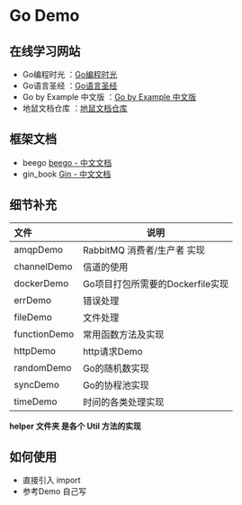 # Go Demo
## 在线学习网站

- Go编程时光				：[Go编程时光](http://golang.iswbm.com/en/latest/)
- Go语言圣经				：[Go语言圣经](http://shouce.jb51.net/gopl-zh/ch1/ch1-01.html)
- Go by Example 中文版	：[Go by Example 中文版](https://gobyexample-cn.github.io/)
- 地鼠文档仓库		    ：[地鼠文档仓库](http://wen.topgoer.com/)


## 框架文档

- beego				[beego - 中文文档](https://beego.me/docs/intro/)
- gin_book			[Gin - 中文文档](https://www.kancloud.cn/shuangdeyu/gin_book/949411)


## 细节补充

|文件|说明|
|:----- |-----                           |
|amqpDemo | RabbitMQ 消费者/生产者 实现 |
|channelDemo | 信道的使用 |
|dockerDemo | Go项目打包所需要的Dockerfile实现 |
|errDemo | 错误处理 |
|fileDemo | 文件处理 |
|functionDemo | 常用函数方法及实现 |
|httpDemo | http请求Demo |
|randomDemo | Go的随机数实现 |
|syncDemo | Go的协程池实现 |
|timeDemo | 时间的各类处理实现 |

**helper 文件夹 是各个 Util 方法的实现**

## 如何使用
- 直接引入 import
- 参考Demo 自己写